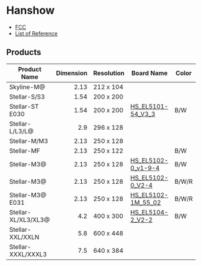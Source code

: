 # Hanshow

- [FCC](fcc.md)
- [List of Reference](references.md)

## Products

| Product Name        | Dimension | Resolution | Board Name                 | Color |
| ------------------- | --------: | :--------- | -------------------------- | ----- |
| Skyline-M@          |      2.13 | 212 x 104  |                            |       |
| Stellar-S/S3        |      1.54 | 200 x 200  |                            |       |
| Stellar-ST E030     |      1.54 | 200 x 200  | [HS_EL5101-54_V3_3][5101]  | B/W   |
| Stellar-L/L3/L@     |       2.9 | 296 x 128  |                            |       |
| Stellar-M/M3        |      2.13 | 250 x 128  |                            |       |
| Stellar-MF          |      2.13 | 250 x 122  |                            | B/W   |
| Stellar-M3@         |      2.13 | 250 x 128  | [HS_EL5102-0_v1-9-4][5102] | B/W   |
| Stellar-M3@         |      2.13 | 250 x 128  | [HS_EL5102-0_V2-4][5102]   | B/W/R |
| Stellar-M3@ E031    |      2.13 | 250 x 128  | [HS_EL5102-1M_55_02][5102] | B/W/R |
| Stellar-XL/XL3/XL3@ |       4.2 | 400 x 300  | [HS_EL5104-2_V2-2][5104]   | B/W   |
| Stellar-XXL/XXLN    |       5.8 | 600 x 448  |                            |       |
| Stellar-XXXL/XXXL3  |       7.5 | 640 x 384  |                            |       |

[5101]: HS_EL5101.md
[5102]: HS_EL5102.md
[5104]: HS_EL5104.md
